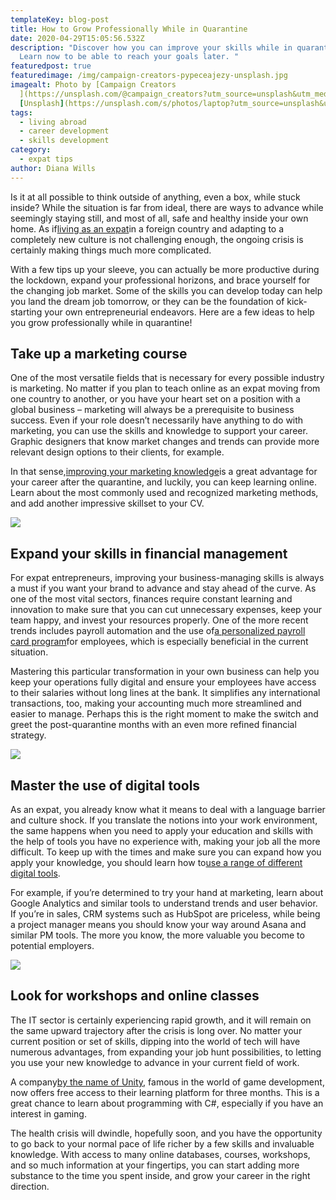 ```yaml
---
templateKey: blog-post
title: How to Grow Professionally While in Quarantine
date: 2020-04-29T15:05:56.532Z
description: "Discover how you can improve your skills while in quarantine.
  Learn now to be able to reach your goals later. "
featuredpost: true
featuredimage: /img/campaign-creators-pypeceajezy-unsplash.jpg
imagealt: Photo by [Campaign Creators
  ](https://unsplash.com/@campaign_creators?utm_source=unsplash&utm_medium=referral&utm_content=creditCopyText)on
  [Unsplash](https://unsplash.com/s/photos/laptop?utm_source=unsplash&utm_medium=referral&utm_content=creditCopyText)
tags:
  - living abroad
  - career development
  - skills development
category:
  - expat tips
author: Diana Wills
---
```

Is it at all possible to think outside of anything, even a box, while stuck inside? While the situation is far from ideal, there are ways to advance while seemingly staying still, and most of all, safe and healthy inside your own home. As if[living as an expat](https://www.thexpatmagazine.com/blog/2019-10-03-a-new-expat-resource-for-global-citizens-living-abroad/)in a foreign country and adapting to a completely new culture is not challenging enough, the ongoing crisis is certainly making things much more complicated.

With a few tips up your sleeve, you can actually be more productive during the lockdown, expand your professional horizons, and brace yourself for the changing job market. Some of the skills you can develop today can help you land the dream job tomorrow, or they can be the foundation of kick-starting your own entrepreneurial endeavors. Here are a few ideas to help you grow professionally while in quarantine!

## Take up a marketing course

One of the most versatile fields that is necessary for every possible industry is marketing. No matter if you plan to teach online as an expat moving from one country to another, or you have your heart set on a position with a global business – marketing will always be a prerequisite to business success. Even if your role doesn’t necessarily have anything to do with marketing, you can use the skills and knowledge to support your career. Graphic designers that know market changes and trends can provide more relevant design options to their clients, for example.

In that sense,[improving your marketing knowledge](https://thriveglobal.com/stories/how-to-improve-your-marketing-skills-for-a-small-business/)is a great advantage for your career after the quarantine, and luckily, you can keep learning online. Learn about the most commonly used and recognized marketing methods, and add another impressive skillset to your CV.

![](https://lh3.googleusercontent.com/ujFLWH9JaFHBiyWiSbhHv2igKPf8qXE34vlJOJwflvtEm0KsExmV_KgRBEjvttxU_di3ygt0WIacpkBGBKGBU6YMaZDF0DRreyG1OVnGhIVj2o0KKB1s9MlcQt5Rzw)

## Expand your skills in financial management

For expat entrepreneurs, improving your business-managing skills is always a must if you want your brand to advance and stay ahead of the curve. As one of the most vital sectors, finances require constant learning and innovation to make sure that you can cut unnecessary expenses, keep your team happy, and invest your resources properly. One of the more recent trends includes payroll automation and the use of[a personalized payroll card program](https://www.unicard.hk/programs/payroll-card)for employees, which is especially beneficial in the current situation.

Mastering this particular transformation in your own business can help you keep your operations fully digital and ensure your employees have access to their salaries without long lines at the bank. It simplifies any international transactions, too, making your accounting much more streamlined and easier to manage. Perhaps this is the right moment to make the switch and greet the post-quarantine months with an even more refined financial strategy.

![](https://lh3.googleusercontent.com/iyMW2PdegmhzzmiWqXrSyUBrKCvEz9RQQmgXqvC5k2OtXsgBBnkm342o28hgcHp2JXpt6chKTEi3nZwDLVwdX0n3AH1YECXDVRT0lf7J6VK-71W_dIp42VUCaRYSTQ)

## Master the use of digital tools

As an expat, you already know what it means to deal with a language barrier and culture shock. If you translate the notions into your work environment, the same happens when you need to apply your education and skills with the help of tools you have no experience with, making your job all the more difficult. To keep up with the times and make sure you can expand how you apply your knowledge, you should learn how to[use a range of different digital tools](https://startupnation.com/grow-your-business/digital-tools-new-business/).

For example, if you’re determined to try your hand at marketing, learn about Google Analytics and similar tools to understand trends and user behavior. If you’re in sales, CRM systems such as HubSpot are priceless, while being a project manager means you should know your way around Asana and similar PM tools. The more you know, the more valuable you become to potential employers.

![](https://lh5.googleusercontent.com/5LRmMH6qUsoLZ97LVSi-MFsMrlbJuF3rwtvjLln9yN3m74WuF8c-U1GBs6mUN8rH-sGQAjxGHgjDkjXjipGB2xhY4gMrkqMHzd_K-a__854xoj-3F7-loOIV8p9l_g)

## Look for workshops and online classes

The IT sector is certainly experiencing rapid growth, and it will remain on the same upward trajectory after the crisis is long over. No matter your current position or set of skills, dipping into the world of tech will have numerous advantages, from expanding your job hunt possibilities, to letting you use your new knowledge to advance in your current field of work.

A company[by the name of Unity](https://www.forbes.com/sites/sergeirevzin/2020/03/31/companies-offering-free-online-classes-that-you-can-take-while-in-quarantine/#7517c3274e9e), famous in the world of game development, now offers free access to their learning platform for three months. This is a great chance to learn about programming with C#, especially if you have an interest in gaming.

The health crisis will dwindle, hopefully soon, and you have the opportunity to go back to your normal pace of life richer by a few skills and invaluable knowledge. With access to many online databases, courses, workshops, and so much information at your fingertips, you can start adding more substance to the time you spent inside, and grow your career in the right direction.